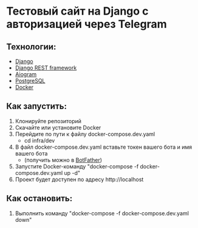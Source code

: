 # Тестовый сайт на Django с авторизацией через Telegram

## Технологии:
- [Django](https://www.djangoproject.com/)
- [Django REST framework](https://www.django-rest-framework.org/)
- [Aiogram](https://aiogram.dev/)
- [PostgreSQL](https://www.postgresql.org/)
- [Docker](https://www.docker.com/)

## Как запустить:
1. Клонируйте репозиторий
2. Скачайте или установите Docker
3. Перейдите по пути к файлу docker-compose.dev.yaml
    - cd infra/dev
3. В файл docker-compose.dev.yaml вставьте токен вашего бота и имя вашего бота
    - (получить можно в [BotFather](https://t.me/BotFather))
4. Запустите Docker-команду "docker-compose -f docker-compose.dev.yaml up -d"
5. Проект будет доступен по адресу http://localhost

## Как остановить:
1. Выполнить команду "docker-compose -f docker-compose.dev.yaml down"
